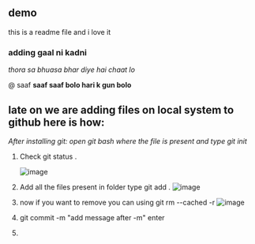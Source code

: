 ## demo
this is a readme file and i love it
### adding gaal ni kadni

*thora sa bhuasa bhar diye hai chaat lo*

@ saaf **saaf saaf bolo hari k gun bolo**

## late on we are adding files on local system to github here is how:
*After installing git: open git bash where the file is present and type git init*

1. Check git status .
   
   ![image](https://github.com/user-attachments/assets/b964f244-cd4d-40f7-bb90-1069e47b0214)
3. Add all the files present in folder type git add .
   ![image](https://github.com/user-attachments/assets/e9ba264b-4c47-47ec-8926-ec12450cb017)
4. now if you want to remove you can using git rm --cached -r <filename>
   ![image](https://github.com/user-attachments/assets/917413a2-b07a-4179-ab4a-4086b4a54a4c)
5. git commit -m "add message after -m" enter
6. 
